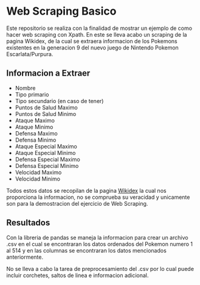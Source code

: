 # Web Scraping Basico

Este repositorio se realiza con la finalidad de mostrar un ejemplo de como hacer web scraping con Xpath.
En este se lleva acabo un scraping de la pagina Wikidex, de la cual se extraera informacion de los Pokemons existentes en la generacion 9 del nuevo juego de Nintendo Pokemon Escarlata/Purpura.

## Informacion a Extraer

* Nombre
* Tipo primario
* Tipo secundario (en caso de tener)
* Puntos de Salud Maximo
* Puntos de Salud Minimo
* Ataque Maximo
* Ataque Minimo
* Defensa Maximo
* Defensa Minimo
* Ataque Especial Maximo
* Ataque Especial Minimo
* Defensa Especial Maximo
* Defensa Especial Minimo
* Velocidad Maximo
* Velocidad Minimo

Todos estos datos se recopilan de la pagina [Wikidex](https://www.wikidex.net/wiki/Lista_de_Pok%C3%A9mon_seg%C3%BAn_la_Pok%C3%A9dex_de_Paldea) la cual nos proporciona la informacion, no se comprueba su veracidad y unicamente son para la demostracion del ejercicio de Web Scraping.

## Resultados

Con la libreria de pandas se maneja la informacion para crear un archivo .csv en el cual se encontraran los datos ordenados del Pokemon numero 1 al 514 y en las columnas se encontraran los datos mencionados anteriormente.

No se lleva a cabo la tarea de preprocesamiento del .csv por lo cual puede incluir corchetes, saltos de linea e informacion adicional.
